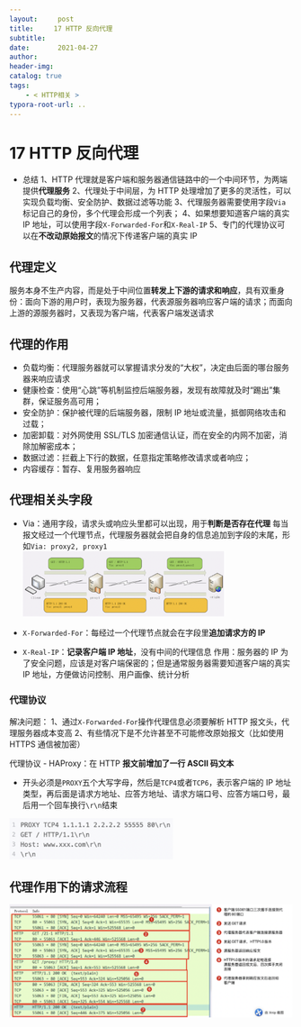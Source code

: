 ```yaml
---
layout:     post
title:     17 HTTP 反向代理
subtitle:  
date:       2021-04-27
author:     
header-img: 
catalog: true
tags:
    - < HTTP相关 >
typora-root-url: ..
---
```



# 17 HTTP 反向代理

-   总结
1、HTTP 代理就是客户端和服务器通信链路中的一个中间环节，为两端提供**代理服务**
2、代理处于中间层，为 HTTP 处理增加了更多的灵活性，可以实现负载均衡、安全防护、数据过滤等功能
3、代理服务器需要使用字段`Via`标记自己的身份，多个代理会形成一个列表；
4、如果想要知道客户端的真实 IP 地址，可以使用字段`X-Forwarded-For`和`X-Real-IP`
5、专门的代理协议可以在**不改动原始报文**的情况下传递客户端的真实 IP

## 代理定义
服务本身不生产内容，而是处于中间位置**转发上下游的请求和响应**，具有双重身份：面向下游的用户时，表现为服务器，代表源服务器响应客户端的请求；而面向上游的源服务器时，又表现为客户端，代表客户端发送请求

## 代理的作用
-   负载均衡：代理服务器就可以掌握请求分发的“大权”，决定由后面的哪台服务器来响应请求
-   健康检查：使用“心跳”等机制监控后端服务器，发现有故障就及时“踢出”集群，保证服务高可用；
-   安全防护：保护被代理的后端服务器，限制 IP 地址或流量，抵御网络攻击和过载；
-   加密卸载：对外网使用 SSL/TLS 加密通信认证，而在安全的内网不加密，消除加解密成本；
-   数据过滤：拦截上下行的数据，任意指定策略修改请求或者响应；
-   内容缓存：暂存、复用服务器响应

## 代理相关头字段
-   Via：通用字段，请求头或响应头里都可以出现，用于**判断是否存在代理**
    每当报文经过一个代理节点，代理服务器就会把自身的信息追加到字段的末尾，形如`Via: proxy2, proxy1`
    <img src="/../img/assets_2019/image-20210427212025963.png" alt="image-20210427212025963" style="zoom:35%;" />

-   `X-Forwarded-For`：每经过一个代理节点就会在字段里**追加请求方的 IP**
-   `X-Real-IP`：**记录客户端 IP 地址**，没有中间的代理信息
    作用：服务器的 IP 为了安全问题，应该是对客户端保密的；但是通常服务器需要知道客户端的真实 IP 地址，方便做访问控制、用户画像、统计分析
    
### 代理协议
解决问题：
1、通过`X-Forwarded-For`操作代理信息必须要解析 HTTP 报文头，代理服务器成本变高
2、有些情况下是不允许甚至不可能修改原始报文（比如使用 HTTPS 通信被加密）
    
代理协议 - HAProxy：在 HTTP **报文前增加了一行 ASCII 码文本**

-   开头必须是`PROXY`五个大写字母，然后是`TCP4`或者`TCP6`，表示客户端的 IP 地址类型，再后面是请求方地址、应答方地址、请求方端口号、应答方端口号，最后用一个回车换行`\r\n`结束
<img src="/../img/assets_2019/image-20210427212104631.png" alt="image-20210427212104631" style="zoom:35%;" />

    
    
## 代理作用下的请求流程
![image-20210427212136691](/../img/assets_2019/image-20210427212136691.png)



